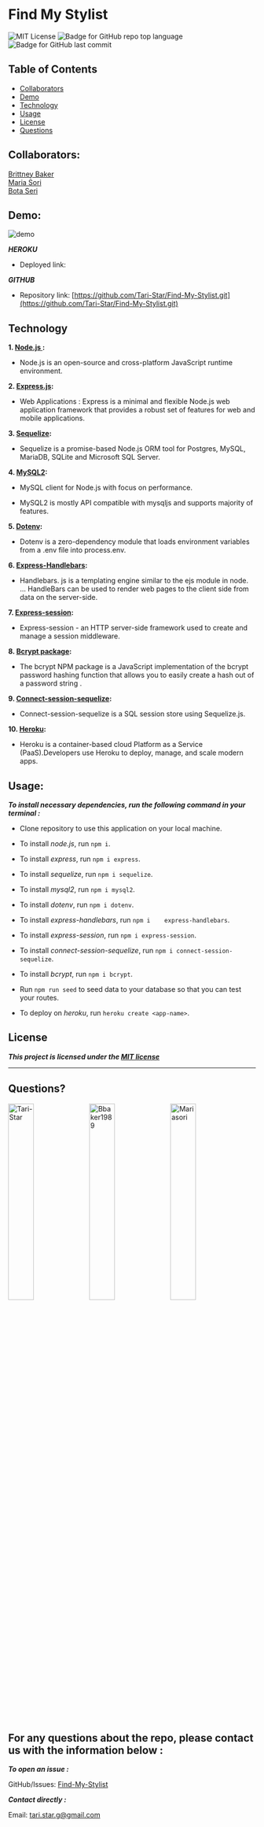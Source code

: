 # Find My Stylist

![MIT License](https://img.shields.io/badge/license-MIT-red)
![Badge for GitHub repo top language](https://img.shields.io/github/languages/top/Tari-Star/Find-My-Stylist?style=flat&logo=appveyor)
![Badge for GitHub last commit](https://img.shields.io/github/last-commit/Tari-Star/Find-My-Stylist?style=flat&logo=appveyor)

##  Table of Contents

* [Collaborators](#collaborators)
* [Demo](#demo)
* [Technology](#technology)
* [Usage](#usage)
* [License](#license)
* [Questions](#questions)


## Collaborators:

[Brittney Baker](https://github.com/Bbaker1989)<br>
[Maria Sori](https://github.com/mariasori)<br>
[Bota Seri](https://github.com/Tari-Star)

## Demo:

![demo](./images/)

***HEROKU***

* Deployed link:  []()


***GITHUB***

* Repository link: [https://github.com/Tari-Star/Find-My-Stylist.git](https://github.com/Tari-Star/Find-My-Stylist.git)


## Technology

**1. [Node.js ](https://nodejs.org/en/):**

* Node.js is an open-source and cross-platform JavaScript runtime environment. 

**2. [Express.js](https://expressjs.com/):**

* Web Applications : Express is a minimal and flexible Node.js web application framework that provides a robust set of features for web and mobile applications.

**3. [Sequelize](https://www.npmjs.com/package/sequelize):**

* Sequelize is a promise-based Node.js ORM tool for Postgres, MySQL, MariaDB, SQLite and Microsoft SQL Server.

**4. [MySQL2](https://www.npmjs.com/package/mysql2):**

* MySQL client for Node.js with focus on performance.

* MySQL2 is mostly API compatible with mysqljs and supports majority of features.

**5. [Dotenv](https://www.npmjs.com/package/dotenv):**

* Dotenv is a zero-dependency module that loads environment variables from a .env file into process.env.

**6. [Express-Handlebars](https://www.npmjs.com/package/express-handlebars):**

* Handlebars. js is a templating engine similar to the ejs module in node. ... HandleBars can be used to render web pages to the client side from data on the server-side.

**7. [Express-session](https://www.npmjs.com/package/express-session):**

* Express-session - an HTTP server-side framework used to create and manage a session middleware. 

**8. [Bcrypt package](https://www.npmjs.com/package/bcrypt):**

* The bcrypt NPM package is a JavaScript implementation of the bcrypt password hashing function that allows you to easily create a hash out of a password string .

**9. [Connect-session-sequelize](https://www.npmjs.com/package/connect-session-sequelize):**

* Connect-session-sequelize is a SQL session store using Sequelize.js.

**10. [Heroku](https://www.heroku.com/):**

* Heroku is a container-based cloud Platform as a Service (PaaS).Developers use Heroku to deploy, manage, and scale modern apps.


 ## Usage:

***To install necessary dependencies, run the following command in your terminal :***

* Clone repository to use this application on your local machine.
* To install *node.js*, run  `npm i`.
* To install *express*, run `npm i express`.
* To install *sequelize*, run `npm i sequelize`.
* To install *mysql2*, run `npm i mysql2`.
* To install *dotenv*, run `npm i dotenv`.
* To install *express-handlebars*, run `npm i    express-handlebars`.
* To install *express-session*, run `npm i express-session`.
* To install *connect-session-sequelize*, run `npm i connect-session-sequelize`.
* To install *bcrypt*, run `npm i bcrypt`.

* Run `npm run seed` to seed data to your database so that you can test your routes.

* To deploy on *heroku*, run `heroku create <app-name>`.

 ## License

    
***This project is licensed under the [MIT license](https://choosealicense.com/licenses/mit)***
    
---
   
 ## Questions?

   
  <img src="https://avatars.githubusercontent.com/u/89365355?v=4" alt="Tari-Star" width="32%" />
  <img src="https://avatars.githubusercontent.com/u/86622638?v=4" alt="Bbaker1989" width="32%" />
  <img src="https://avatars.githubusercontent.com/u/88404610?v=4" alt="Mariasori" width="32%" />
  
  For any questions about the repo, please contact us with the information below :
  ---
  
 ***To open an issue :***
 
 GitHub/Issues: [Find-My-Stylist](https://github.com/Tari-Star/Find-My-Stylist/issues)

 ***Contact directly :***
  
 Email: [tari.star.g@gmail.com](mailto:tari.star.g@gmail.com)